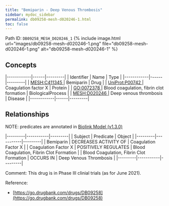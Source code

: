 ```yaml
---
title: "Bemiparin - Deep Venous Thrombosis"
sidebar: mydoc_sidebar
permalink: db09258-mesh-d020246-1.html
toc: false 
---
```



Path ID: `DB09258_MESH_D020246_1`
{% include image.html url="images/db09258-mesh-d020246-1.png" file="db09258-mesh-d020246-1.png" alt="db09258-mesh-d020246-1" %}

## Concepts

|------------|------|---------|
| Identifier | Name | Type    |
|------------|------|---------|
| <a href="https://identifiers.org/MESH:C411345">MESH:C411345 </a> | Bemiparin | Drug |
| <a href="https://identifiers.org/UniProt:P00742">UniProt:P00742 </a> | Coagulation factor X | Protein |
| <a href="https://identifiers.org/GO:0072378">GO:0072378 </a> | Blood coagulation, fibrin clot formation | BiologicalProcess |
| <a href="https://identifiers.org/MESH:D020246">MESH:D020246 </a> | Deep venous thrombosis | Disease |
|------------|------|---------|

## Relationships


NOTE: predicates are annotated in <a href="https://github.com/biolink/biolink-model/releases/tag/v1.3.0">Biolink Model (v1.3.0)</a>

|---------|-----------|---------|
| Subject | Predicate | Object  |
|---------|-----------|---------|
| Bemiparin | DECREASES ACTIVITY OF | Coagulation Factor X |
| Coagulation Factor X | POSITIVELY REGULATES | Blood Coagulation, Fibrin Clot Formation |
| Blood Coagulation, Fibrin Clot Formation | OCCURS IN | Deep Venous Thrombosis |
|---------|-----------|---------|

Comment: This drug is in Phase III clinial trials (as for June 2021).

Reference: 
  - [https://go.drugbank.com/drugs/DB09258](https://go.drugbank.com/drugs/DB09258)
